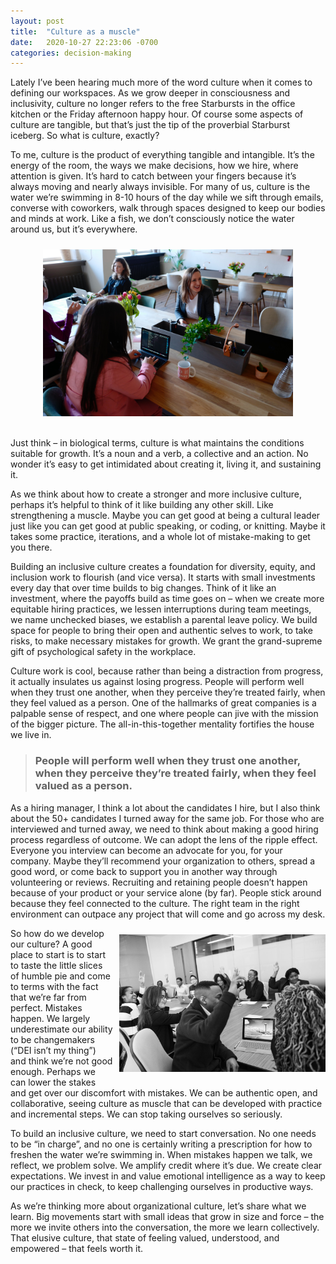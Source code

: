 ```yaml
---
layout: post
title:  "Culture as a muscle"
date:   2020-10-27 22:23:06 -0700
categories: decision-making
---
```


Lately I’ve been hearing much more of the word culture when it comes to defining our workspaces. As we grow deeper in consciousness and inclusivity, culture no longer refers to the free Starbursts in the office kitchen or the Friday afternoon happy hour. Of course some aspects of culture are tangible, but that’s just the tip of the proverbial Starburst iceberg. So what is culture, exactly?

To me, culture is the product of everything tangible and intangible. It’s the energy of the room, the ways we make decisions, how we hire, where attention is given. It’s hard to catch between your fingers because it’s always moving and nearly always invisible. For many of us, culture is the water we’re swimming in 8-10 hours of the day while we sift through emails, converse with coworkers, walk through spaces designed to keep our bodies and minds at work. Like a fish, we don’t consciously notice the water around us, but it’s everywhere.

<p align="center">
<img align='center' height='267' width='400' style="padding:10px 0px 20px 0px; border-radius: 0%" src="/assets/women_work.jpg"/>
</p>

Just think – in biological terms, culture is what maintains the conditions suitable for growth. It’s a noun and a verb, a collective and an action. No wonder it’s easy to get intimidated about creating it, living it, and sustaining it.

As we think about how to create a stronger and more inclusive culture, perhaps it’s helpful to think of it like building any other skill. Like strengthening a muscle. Maybe you can get good at being a cultural leader just like you can get good at public speaking, or coding, or knitting. Maybe it takes some practice, iterations, and a whole lot of mistake-making to get you there.

Building an inclusive culture creates a foundation for diversity, equity, and inclusion work to flourish (and vice versa). It starts with small investments every day that over time builds to big changes. Think of it like an investment, where the payoffs build as time goes on – when we create more equitable hiring practices, we lessen interruptions during team meetings, we name unchecked biases, we establish a parental leave policy. We build space for people to bring their open and authentic selves to work, to take risks, to make necessary mistakes for growth. We grant the grand-supreme gift of psychological safety in the workplace.

Culture work is cool, because rather than being a distraction from progress, it actually insulates us against losing progress. People will perform well when they trust one another, when they perceive they’re treated fairly, when they feel valued as a person. One of the hallmarks of great companies is a palpable sense of respect, and one where people can jive with the mission of the bigger picture. The all-in-this-together mentality fortifies the house we live in. 

> ### People will perform well when they trust one another, when they perceive they’re treated fairly, when they feel valued as a person.

As a hiring manager, I think a lot about the candidates I hire, but I also think about the 50+ candidates I turned away for the same job. For those who are interviewed and turned away, we need to think about making a good hiring process regardless of outcome. We can adopt the lens of the ripple effect. Everyone you interview can become an advocate for you, for your company. Maybe they’ll recommend your organization to others, spread a good word, or come back to support you in another way through volunteering or reviews. Recruiting and retaining people doesn’t happen because of your product or your service alone (by far). People stick around because they feel connected to the culture. The right team in the right environment can outpace any project that will come and go across my desk.

<img align='right' height='220' width='330' style="padding: 10px 0px 20px 10px; border-radius: 0%" src="/assets/people_table.jpeg"/>

So how do we develop our culture? A good place to start is to start to taste the little slices of humble pie and come to terms with the fact that we’re far from perfect. Mistakes happen. We largely underestimate our ability to be changemakers (“DEI isn’t my thing”) and think we’re not good enough. Perhaps we can lower the stakes and get over our discomfort with mistakes. We can be authentic open, and collaborative, seeing culture as muscle that can be developed with practice and incremental steps. We can stop taking ourselves so seriously.

To build an inclusive culture, we need to start conversation. No one needs to be “in charge”, and no one is certainly writing a prescription for how to freshen the water we’re swimming in. When mistakes happen we talk, we reflect, we problem solve. We amplify credit where it’s due. We create clear expectations. We invest in and value emotional intelligence as a way to keep our practices in check, to keep challenging ourselves in productive ways. 

As we’re thinking more about organizational culture, let’s share what we learn. Big movements start with small ideas that grow in size and force – the more we invite others into the conversation, the more we learn collectively. That elusive culture, that state of feeling valued, understood, and empowered – that feels worth it.
